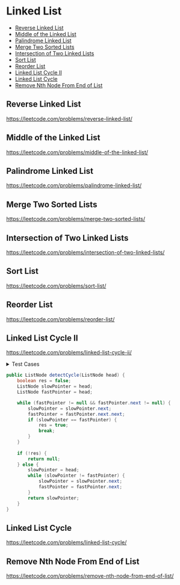 # Linked List

+ [Reverse Linked List](#reverse-linked-list)
+ [Middle of the Linked List](#middle-of-the-linked-list)
+ [Palindrome Linked List](#palindrome-linked-list)
+ [Merge Two Sorted Lists](#merge-two-sorted-lists)
+ [Intersection of Two Linked Lists](#intersection-of-two-linked-lists)
+ [Sort List](#sort-list)
+ [Reorder List](#reorder-list)
+ [Linked List Cycle II](#linked-list-cycle-ii)
+ [Linked List Cycle](#linked-list-cycle)
+ [Remove Nth Node From End of List](#remove-nth-node-from-end-of-list)


## Reverse Linked List

https://leetcode.com/problems/reverse-linked-list/

## Middle of the Linked List

https://leetcode.com/problems/middle-of-the-linked-list/

## Palindrome Linked List

https://leetcode.com/problems/palindrome-linked-list/

## Merge Two Sorted Lists

https://leetcode.com/problems/merge-two-sorted-lists/

## Intersection of Two Linked Lists

https://leetcode.com/problems/intersection-of-two-linked-lists/

## Sort List

https://leetcode.com/problems/sort-list/

## Reorder List

https://leetcode.com/problems/reorder-list/

## Linked List Cycle II

https://leetcode.com/problems/linked-list-cycle-ii/

<details><summary>Test Cases</summary><blockquote>

``` java
import org.junit.jupiter.api.BeforeEach;
import org.junit.jupiter.api.Test;
import java.util.List;


class SolutionTest {
    Solution sol;

    @BeforeEach
    void setUp() {
        sol = new Solution();
    }

    @Test
    void testTrueDetectCycle() {
        ListNode list = buildLinkedListWithCycle(List.of(1, 2, 3, 4, 5), 2);
        ListNode expected = buildLinkedListWithCycle(List.of(3, 4, 5), 0);
        equalsLinkedListsWithCycle(expected, sol.detectCycle(list));
    }

    @Test
    void testFalseDetectCycle() {
        ListNode list = buildLinkedListWithCycle(List.of(1, 2, 3, 4, 5), -1);
        equalsLinkedListsWithCycle(null, sol.detectCycle(list));
    }

    private ListNode buildLinkedListWithCycle(List<Integer> lst, int pos){
        ListNode head = new ListNode();
        ListNode cur = head;
        ListNode posNode = null;
        for (int i = 0; i < lst.size(); i++) {
            ListNode next = new ListNode();
            next.val = lst.get(i);
            cur.next = next;
            cur = cur.next;
            if (i == pos) {
                posNode = cur;
            }
        }
        cur.next = posNode;
        return head.next;
    }

    private boolean equalsLinkedListsWithCycle(ListNode list1, ListNode list2) {
        if (list1 == null && list2 == null) return true;
        if (list1.val == list2.val && list1 == list1.next && list2 == list2.next) return true;

        ListNode head = list1;
        boolean res = true;
        while (head != list1.next) {
            if (list1.val != list2.val) {
                res = false;
                break;
            } else {
                list1 = list1.next;
                list2 = list2.next;
            }
        }
        return res;
    }
}
```

``` java
import java.util.Objects;

public class ListNode {
    int val;
    ListNode next;
    ListNode() {}
    ListNode(int val) { this.val = val; }
    ListNode(int val, ListNode next) { this.val = val; this.next = next; }

    @Override
    public boolean equals(Object o) {
        if (this == o) return true;
        if (o == null || getClass() != o.getClass()) return false;
        ListNode listNode = (ListNode) o;
        return val == listNode.val && Objects.equals(next, listNode.next);
    }
}
```

</blockquote></details>


``` java
public ListNode detectCycle(ListNode head) {
    boolean res = false;
    ListNode slowPointer = head;
    ListNode fastPointer = head;

    while (fastPointer != null && fastPointer.next != null) {
        slowPointer = slowPointer.next;
        fastPointer = fastPointer.next.next;
        if (slowPointer == fastPointer) {
            res = true;
            break;
        }
    }
    
    if (!res) {
        return null;
    } else {
        slowPointer = head;
        while (slowPointer != fastPointer) {
            slowPointer = slowPointer.next;
            fastPointer = fastPointer.next;
        }
        return slowPointer;
    }
}
```


## Linked List Cycle

https://leetcode.com/problems/linked-list-cycle/

## Remove Nth Node From End of List

https://leetcode.com/problems/remove-nth-node-from-end-of-list/